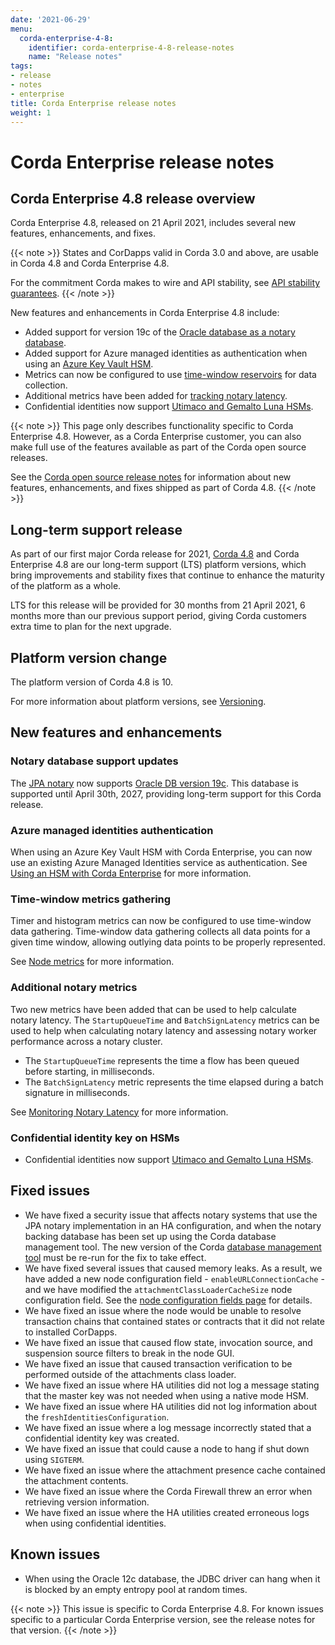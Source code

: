 ```yaml
---
date: '2021-06-29'
menu:
  corda-enterprise-4-8:
    identifier: corda-enterprise-4-8-release-notes
    name: "Release notes"
tags:
- release
- notes
- enterprise
title: Corda Enterprise release notes
weight: 1
---
```



# Corda Enterprise release notes

## Corda Enterprise 4.8 release overview

Corda Enterprise 4.8, released on 21 April 2021, includes several new features, enhancements, and fixes.

{{< note >}}
States and CorDapps valid in Corda 3.0 and above, are usable in Corda 4.8 and Corda Enterprise 4.8.


For the commitment Corda makes to wire and API stability, see [API stability guarantees](cordapps/api-stability-guarantees.md).
{{< /note >}}

New features and enhancements in Corda Enterprise 4.8 include:

* Added support for version 19c of the [Oracle database as a notary database](#notary-database-support-updates).
* Added support for Azure managed identities as authentication when using an [Azure Key Vault HSM](#azure-managed-identities-authentication).
* Metrics can now be configured to use [time-window reservoirs](#time-window-metrics-gathering) for data collection.
* Additional metrics have been added for [tracking notary latency](#additional-notary-metrics).
* Confidential identities now support [Utimaco and Gemalto Luna HSMs](#confidential-identity-key-on-hsms).

{{< note >}}
This page only describes functionality specific to Corda Enterprise 4.8. However, as a Corda Enterprise customer, you can also make full use of the features available as part of the Corda open source releases.

See the [Corda open source release notes](../../corda-os/4.8/release-notes.md) for information about new features, enhancements, and fixes shipped as part of Corda 4.8.
{{< /note >}}

## Long-term support release

As part of our first major Corda release for 2021, [Corda 4.8](../../corda-os/4.8/release-notes.md) and Corda Enterprise 4.8 are our long-term support (LTS) platform versions, which bring improvements and stability fixes that continue to enhance the maturity of the platform as a whole.

LTS for this release will be provided for 30 months from 21 April 2021, 6 months more than our previous support period, giving Corda customers extra time to plan for the next upgrade.

## Platform version change

The platform version of Corda 4.8 is 10.

For more information about platform versions, see [Versioning](cordapps/versioning.md).

## New features and enhancements

### Notary database support updates

The [JPA notary](notary/installing-jpa.md) now supports [Oracle DB version 19c](platform-support-matrix.md#jpa-notary-databases). This database is supported until April 30th, 2027, providing long-term support for this Corda release.

### Azure managed identities authentication

When using an Azure Key Vault HSM with Corda Enterprise, you can now use an existing Azure Managed Identities service as authentication. See [Using an HSM with Corda Enterprise](node/operating/cryptoservice-configuration.md#azure-keyvault) for more information.

### Time-window metrics gathering

Timer and histogram metrics can now be configured to use time-window data gathering. Time-window data gathering collects all data points for a given time window, allowing outlying data points to be properly represented.

See [Node metrics](node-metrics.md) for more information.

### Additional notary metrics

Two new metrics have been added that can be used to help calculate notary latency. The `StartupQueueTime` and `BatchSignLatency` metrics can be used to help when calculating notary latency and assessing notary worker performance across a notary cluster.

* The `StartupQueueTime` represents the time a flow has been queued before starting, in milliseconds.
* The `BatchSignLatency` metric represents the time elapsed during a batch signature in milliseconds.

See [Monitoring Notary Latency](notary/faq/notary-latency-monitoring.md) for more information.

### Confidential identity key on HSMs

* Confidential identities now support [Utimaco and Gemalto Luna HSMs](platform-support-matrix.md#hardware-security-modules-hsm).


## Fixed issues

* We have fixed a security issue that affects notary systems that use the JPA notary implementation in an HA configuration, and when the notary backing database has been set up using the Corda database management tool. The new version of the Corda [database management tool](database-management-tool.md) must be re-run for the fix to take effect.
* We have fixed several issues that caused memory leaks. As a result, we have added a new node configuration field - `enableURLConnectionCache` - and we have modified the `attachmentClassLoaderCacheSize` node configuration field. See the [node configuration fields page](node/setup/corda-configuration-fields.md#enterpriseconfiguration) for details.
* We have fixed an issue where the node would be unable to resolve transaction chains that contained states or contracts that it did not relate to installed CorDapps.
* We have fixed an issue that caused flow state, invocation source, and suspension source filters to break in the node GUI.
* We have fixed an issue that caused transaction verification to be performed outside of the attachments class loader.
* We have fixed an issue where HA utilities did not log a message stating that the master key was not needed when using a native mode HSM.
* We have fixed an issue where HA utilities did not log information about the `freshIdentitiesConfiguration`.
* We have fixed an issue where a log message incorrectly stated that a confidential identity key was created.
* We have fixed an issue that could cause a node to hang if shut down using `SIGTERM`.
* We have fixed an issue where the attachment presence cache contained the attachment contents.
* We have fixed an issue where the Corda Firewall threw an error when retrieving version information.
* We have fixed an issue where the HA utilities created erroneous logs when using confidential identities.

## Known issues

* When using the Oracle 12c database, the JDBC driver can hang when it is blocked by an empty entropy pool at random times.

{{< note >}}
This issue is specific to Corda Enterprise 4.8. For known issues specific to a particular Corda Enterprise version, see the release notes for that version. 
{{< /note >}}
